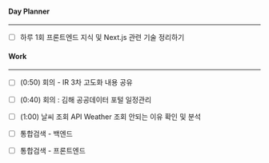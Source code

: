 
#### Day Planner
---
- [ ] 하루 1회 프론트엔드 지식 및 Next.js 관련 기술 정리하기


#### Work
---
- [ ] (0:50) 회의 - IR 3차 고도화 내용 공유 
- [ ] (0:40) 회의 : 김해 공공데이터 포털 일정관리
- [ ] (1:00) 날씨 조회 API Weather 조회 안되는 이유 확인 및 분석
- [ ] 통합검색 - 백엔드
- [ ] 통합검색 - 프론트엔드

